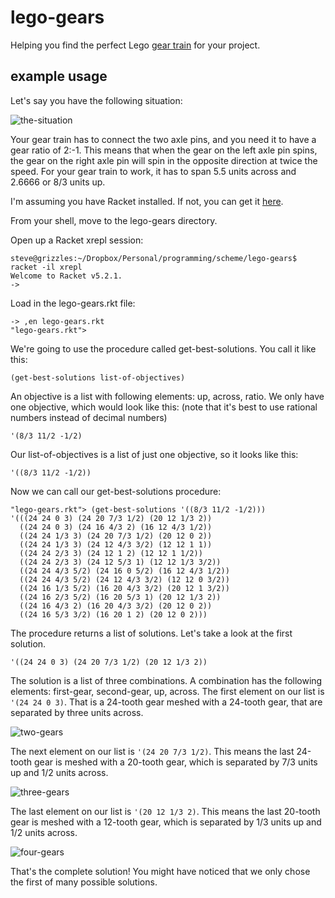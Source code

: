 lego-gears
==========

Helping you find the perfect Lego [gear train](https://en.wikipedia.org/wiki/Gear_train) for your project.

## example usage

Let's say you have the following situation:

![the-situation](https://raw.github.com/2sb18/lego-gears/master/readme-pics/example-usage.jpg)

Your gear train has to connect the two axle pins, and you need it to have a gear ratio of 2:-1. This means that when the gear on the left axle pin spins, the gear on the right axle pin will spin in the opposite direction at twice the speed. For your gear train to work, it has to span 5.5 units across and 2.6666 or 8/3 units up.

I'm assuming you have Racket installed. If not, you can get it [here](http://racket-lang.org/download/).

From your shell, move to the lego-gears directory.

Open up a Racket xrepl session:

```shell
steve@grizzles:~/Dropbox/Personal/programming/scheme/lego-gears$ racket -il xrepl
Welcome to Racket v5.2.1.
->
```

Load in the lego-gears.rkt file:

```shell
-> ,en lego-gears.rkt
"lego-gears.rkt"> 
```

We're going to use the procedure called get-best-solutions. You call it like this:

 ```racket
(get-best-solutions list-of-objectives)
```

An objective is a list with following elements: up, across, ratio. We only have one objective, which would look like this: (note that it's best to use rational numbers instead of decimal numbers)

```racket
'(8/3 11/2 -1/2)
```

Our list-of-objectives is a list of just one objective, so it looks like this:

```racket
'((8/3 11/2 -1/2))
```

Now we can call our get-best-solutions procedure:

```shell
"lego-gears.rkt"> (get-best-solutions '((8/3 11/2 -1/2)))
'(((24 24 0 3) (24 20 7/3 1/2) (20 12 1/3 2))
  ((24 24 0 3) (24 16 4/3 2) (16 12 4/3 1/2))
  ((24 24 1/3 3) (24 20 7/3 1/2) (20 12 0 2))
  ((24 24 1/3 3) (24 12 4/3 3/2) (12 12 1 1))
  ((24 24 2/3 3) (24 12 1 2) (12 12 1 1/2))
  ((24 24 2/3 3) (24 12 5/3 1) (12 12 1/3 3/2))
  ((24 24 4/3 5/2) (24 16 0 5/2) (16 12 4/3 1/2))
  ((24 24 4/3 5/2) (24 12 4/3 3/2) (12 12 0 3/2))
  ((24 16 1/3 5/2) (16 20 4/3 3/2) (20 12 1 3/2))
  ((24 16 2/3 5/2) (16 20 5/3 1) (20 12 1/3 2))
  ((24 16 4/3 2) (16 20 4/3 3/2) (20 12 0 2))
  ((24 16 5/3 3/2) (16 20 1 2) (20 12 0 2)))
```

The procedure returns a list of solutions. Let's take a look at the first solution.

```racket
'((24 24 0 3) (24 20 7/3 1/2) (20 12 1/3 2))
```

The solution is a list of three combinations. A combination has the following elements: first-gear, second-gear, up, across. The first element on our list is ```'(24 24 0 3)```. That is a 24-tooth gear meshed with a 24-tooth gear, that are separated by three units across.

![two-gears](https://raw.github.com/2sb18/lego-gears/master/readme-pics/two-gears.jpg)

The next element on our list is ```'(24 20 7/3 1/2)```. This means the last 24-tooth gear is meshed with a 20-tooth gear, which is separated by 7/3 units up and 1/2 units across.

![three-gears](https://raw.github.com/2sb18/lego-gears/master/readme-pics/three-gears.jpg)

The last element on our list is ```'(20 12 1/3 2)```. This means the last 20-tooth gear is meshed with a 12-tooth gear, which is separated by 1/3 units up and 1/2 units across.

![four-gears](https://raw.github.com/2sb18/lego-gears/master/readme-pics/four-gears.jpg)

That's the complete solution! You might have noticed that we only chose the first of many possible solutions. 
